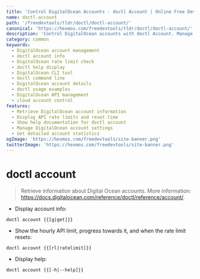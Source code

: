 ```yaml
---
title: 'Control DigitalOcean Accounts - doctl Account | Online Free DevTools by Hexmos'
name: doctl-account
path: '/freedevtools/tldr/doctl/doctl-account/'
canonical: 'https://hexmos.com/freedevtools/tldr/doctl/doctl-account/'
description: 'Control DigitalOcean accounts with doctl Account. Manage account information, rate limits, and help documentation. Free online tool, no registration required.'
category: common
keywords:
  - DigitalOcean account management
  - doctl account info
  - DigitalOcean rate limit check
  - doctl help display
  - DigitalOcean CLI tool
  - doctl command line
  - DigitalOcean account details
  - doctl usage examples
  - DigitalOcean API management
  - cloud account control
features:
  - Retrieve DigitalOcean account information
  - Display API rate limits and reset time
  - Show help documentation for doctl account
  - Manage DigitalOcean account settings
  - Get detailed account statistics
ogImage: 'https://hexmos.com/freedevtools/site-banner.png'
twitterImage: 'https://hexmos.com/freedevtools/site-banner.png'
---
```


# doctl account

> Retrieve information about Digital Ocean accounts.
> More information: <https://docs.digitalocean.com/reference/doctl/reference/account/>.

- Display account info:

`doctl account {{[g|get]}}`

- Show the hourly API limit, progress towards it, and when the rate limit resets:

`doctl account {{[rl|ratelimit]}}`

- Display help:

`doctl account {{[-h|--help]}}`
